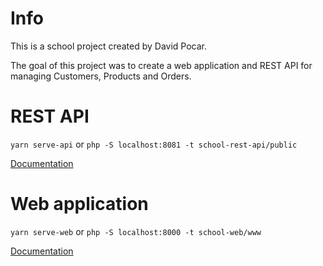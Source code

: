 # Info

This is a school project created by David Pocar.

The goal of this project was to create a web application and REST API for managing Customers, Products and Orders.

# REST API
`yarn serve-api`
or 
`php -S localhost:8081 -t school-rest-api/public` 

[Documentation](/school-rest-api)

# Web application
`yarn serve-web`
or
`php -S localhost:8000 -t school-web/www` 

[Documentation](/school-web)

